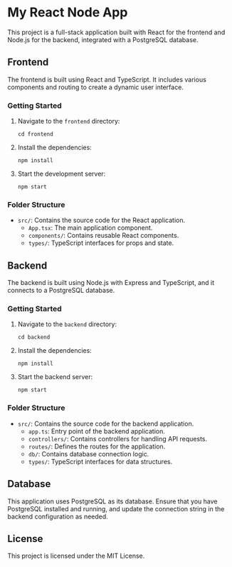 # My React Node App

This project is a full-stack application built with React for the frontend and Node.js for the backend, integrated with a PostgreSQL database.

## Frontend

The frontend is built using React and TypeScript. It includes various components and routing to create a dynamic user interface.

### Getting Started

1. Navigate to the `frontend` directory:
   ```
   cd frontend
   ```

2. Install the dependencies:
   ```
   npm install
   ```

3. Start the development server:
   ```
   npm start
   ```

### Folder Structure

- `src/`: Contains the source code for the React application.
  - `App.tsx`: The main application component.
  - `components/`: Contains reusable React components.
  - `types/`: TypeScript interfaces for props and state.

## Backend

The backend is built using Node.js with Express and TypeScript, and it connects to a PostgreSQL database.

### Getting Started

1. Navigate to the `backend` directory:
   ```
   cd backend
   ```

2. Install the dependencies:
   ```
   npm install
   ```

3. Start the backend server:
   ```
   npm start
   ```

### Folder Structure

- `src/`: Contains the source code for the backend application.
  - `app.ts`: Entry point of the backend application.
  - `controllers/`: Contains controllers for handling API requests.
  - `routes/`: Defines the routes for the application.
  - `db/`: Contains database connection logic.
  - `types/`: TypeScript interfaces for data structures.

## Database

This application uses PostgreSQL as its database. Ensure that you have PostgreSQL installed and running, and update the connection string in the backend configuration as needed.

## License

This project is licensed under the MIT License.